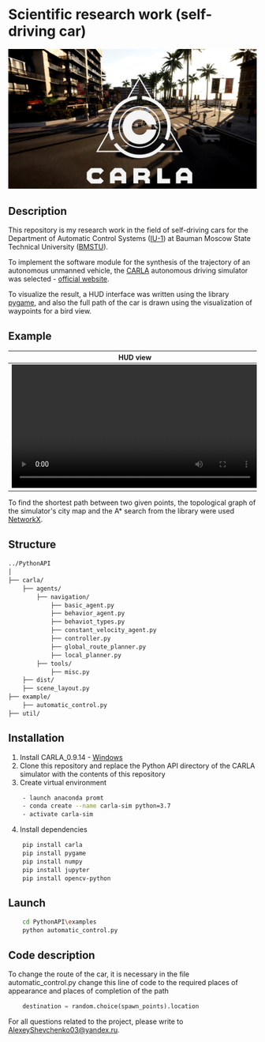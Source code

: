 # Scientific research work (self-driving car)

<p align="center">
  <img src="video/logo.jpg" width="700" title="logo CARLA">
</p>

## Description

This repository is my research work in the field of self-driving cars for the Department of Automatic Control Systems ([IU-1](http://iu1.bmstu.ru/)) at Bauman Moscow State Technical University ([BMSTU](https://bmstu.ru/)).

To implement the software module for the synthesis of the trajectory of an autonomous unmanned vehicle, the [CARLA](https://github.com/carla-simulator/carla) autonomous driving simulator was selected - [official website](https://carla.org/).

To visualize the result, a HUD interface was written using the library [pygame](https://github.com/pygame/pygame), and also the full path of the car is drawn using the visualization of waypoints for a bird view.

## Example

 HUD view                  |      Bird view
:------------------------------:|:-------------------------:
<video src="video/Media1.mp4" width=500>     |  <video src="video/Media2.mp4" width=500>

To find the shortest path between two given points, the topological graph of the simulator's city map and the A* search from the library were used [NetworkX](https://github.com/NetworkX/NetworkX).

## Structure 

```Bash
../PythonAPI
│
├── carla/
    ├── agents/
        ├── navigation/
            ├── basic_agent.py
            ├── behavior_agent.py
            ├── behaviot_types.py
            ├── constant_velocity_agent.py
            ├── controller.py
            ├── global_route_planner.py
            ├── local_planner.py
        ├── tools/
            ├── misc.py 
    ├── dist/
    ├── scene_layout.py
├── example/
    ├── automatic_control.py
├── util/
```

## Installation

1. Install CARLA_0.9.14 - [Windows](https://github.com/carla-simulator/carla/releases/tag/0.9.14)
2. Clone this repository and replace the Python API directory of the CARLA simulator with the contents of this repository
3. Create virtual environment
```Bash
    - launch anaconda promt
    - conda create --name carla-sim python=3.7
    - activate carla-sim
```
4. Install dependencies
```Bash
    pip install carla
    pip install pygame
    pip install numpy
    pip install jupyter
    pip install opencv-python
```

## Launch

```Bash
    cd PythonAPI\examples
    python automatic_control.py
```

## Code description

To change the route of the car, it is necessary in the file automatic_control.py change this line of code to the required places of appearance and places of completion of the path

```Python
    destination = random.choice(spawn_points).location
```

For all questions related to the project, please write to AlexeyShevchenko03@yandex.ru.


